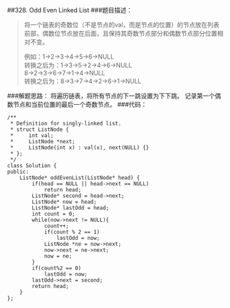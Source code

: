 ##328. Odd Even Linked List
###题目描述：
> 将一个链表的奇数位（不是节点的val，而是节点的位置）的节点放在列表前部，偶数位节点放在后面，且保持其奇数节点部分和偶数节点部分位置相对不变。
> 
> 例如：1->2->3->4->5->6->NULL    
> 转换之后为：1->3->5->2->4->6->NULL    
> 8->2->3->6->7->1->4->NULL    
> 转换之后为：8->3->7->4->2->6->1->NULL
>

###解题思路：
将遍历链表，将所有节点的下一跳设置为下下跳。
记录第一个偶数节点和当前位置的最后一个奇数节点。
###代码：
	
	/**
	 * Definition for singly-linked list.
	 * struct ListNode {
	 *     int val;
	 *     ListNode *next;
	 *     ListNode(int x) : val(x), next(NULL) {}
	 * };
	 */
	class Solution {
	public:
	    ListNode* oddEvenList(ListNode* head) {
	        if(head == NULL || head->next == NULL)
	            return head;
	        ListNode* second = head->next;
	        ListNode* now = head;
	        ListNode* lastOdd = head;
	        int count = 0;
	        while(now->next != NULL){
	            count++;
	            if(count % 2 == 1)
	                lastOdd = now;
	            ListNode *ne = now->next;
	            now->next = ne->next;
	            now = ne;
	        }
	        if(count%2 == 0)
	            lastOdd = now;
	        lastOdd->next = second;
	        return head;
	    }
	};